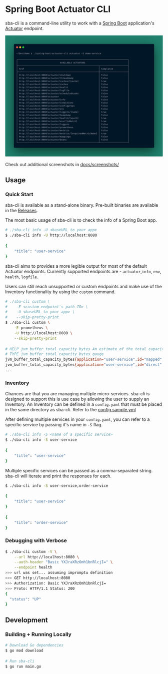 # Spring Boot Actuator CLI

sba-cli is a command-line utility to work with a [Spring Boot](https://spring.io/projects/spring-boot) application's [Actuator](https://docs.spring.io/spring-boot/docs/current/reference/html/production-ready-features.html) endpoint.

![actuator screenshot](./docs/screenshots/actuator.png)

Check out additional screenshots in [docs/screenshots/](./docs/screenshots/README.md)

## Usage

### Quick Start

sba-cli is available as a stand-alone binary. Pre-built binaries are available in the [Releases](https://github.com/arkits/spring-boot-actuator-cli/releases).

The most basic usage of sba-cli is to check the info of a Spring Boot app.

```bash
# ./sba-cli info -U <baseURL to your app>
$ ./sba-cli info -U http://localhost:8080

{
    "title": "user-service"
}
```

sba-cli aims to provides a more legible output for most of the default Actuator endpoints. Currently supported endpoints are - `actuator`,`info`, `env`, `health`, `logfile`.

Users can still reach unsupported or custom endpoints and make use of the Inventory functionality by using the `custom` command.

```bash
# ./sba-cli custom \
#    -E <custom endpoint's path ID> \
#    -U <baseURL to your app> \
#    --skip-pretty-print
$ ./sba-cli custom \
    -E prometheus \
    -U http://localhost:8080 \
    --skip-pretty-print

# HELP jvm_buffer_total_capacity_bytes An estimate of the total capacity of the buffers in this pool
# TYPE jvm_buffer_total_capacity_bytes gauge
jvm_buffer_total_capacity_bytes{application="user-service",id="mapped",} 0.0
jvm_buffer_total_capacity_bytes{application="user-service",id="direct",} 81920.0
...
```

### Inventory

Chances are that you are managing multiple micro-services. sba-cli is designed to support this is use case by allowing the user to supply an Inventory. An Inventory can be defined in a `config.yaml` that must be placed in the same directory as sba-cli. Refer to the [config.sample.yml](./config.sample.yml)

After defining multiple services in your `config.yaml`, you can refer to a specific service by passing it's name in `-S` flag.

```bash
# ./sba-cli info -S <name of a specific service>
$ ./sba-cli info -S user-service

{
    "title": "user-service"
}
```

Multiple specific services can be passed as a comma-separated string. sba-cli will iterate and print the responses for each.

```bash
$ ./sba-cli info -S user-service,order-service

{
    "title": "user-service"
}

{
    "title": "order-service"
}
```

### Debugging with Verbose

```bash
$ ./sba-cli custom -V \
    --url http://localhost:8080 \
    --auth-header "Basic YXJraXRzOmh1bnRlcjI=" \
    --endpoint health
>>> url was set... assuming impromptu definition
>>> GET http://localhost:8080
>>> Authorization: Basic YXJraXRzOmh1bnRlcjI=
>>> Proto: HTTP/1.1 Status: 200
{
  "status": "UP"
}
```

## Development

### Building + Running Locally

```bash
# Download Go dependencies
$ go mod download

# Run sba-cli
$ go run main.go
```
